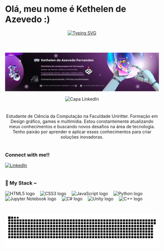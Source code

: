 # Olá, meu nome é Kethelen de Azevedo :)


<div align="center">
  <a href="https://git.io/typing-svg">
    <img src="https://readme-typing-svg.demolab.com?font=Fira+Code&weight=500&size=22&pause=1000&color=FF00F6&center=true&vCenter=true&random=false&width=524&lines=%E2%8A%B9+Welcome+to+my+profile!+%CB%99%E1%B5%95%CB%99+%E2%8A%B9+" alt="Typing SVG">
  </a>
</div>

<img align="center" alt="" src="./src/header-gif.gif">

#

![Banner](https://github.com/amisticaz/amisticaz/blob/main/Capa%20Linkedin%20(2).png)


<p align="center">
  <img src="https://github.com/amiticaz/amisticaz/blob/main/Capa%20Linkedin%20(2).png" alt="Capa LinkedIn" />
</p>



#


<p align="center">Estudante de Ciência da Computação na Faculdade Uniritter. Formação em Design gráfico, games e multimídia. Estou constantemente atualizando meus conhecimentos e buscando novos desafios na área de tecnologia. Tenho paixão por aprender e aplicar esses conhecimentos para criar soluções inovadoras.

#


<img align="right" alt="" height="190px" src="./src/study.gif">

<h3 align="left">Connect with me!!</h3>


[![LinkedIn](https://img.shields.io/badge/LinkedIn-0077B5?style=for-the-badge&logo=linkedin&logoColor=white)](https://www.linkedin.com/in/kethelendeazevedo/)

#
<h3 align="left">🚀 My Stack ~</h3>

<div align="left">
  <!-- Desenvolvimento Web -->
  <img src="https://cdn.jsdelivr.net/gh/devicons/devicon/icons/html5/html5-original.svg" height="30" alt="HTML5 logo" />
  <img width="10" />
  <img src="https://cdn.jsdelivr.net/gh/devicons/devicon/icons/css3/css3-original.svg" height="30" alt="CSS3 logo" />
  <img width="10" />
  <img src="https://cdn.jsdelivr.net/gh/devicons/devicon/icons/javascript/javascript-original.svg" height="30" alt="JavaScript logo" />

  <!-- Lógica, Ciência de Dados e Scripts -->
  <img width="10" />
  <img src="https://cdn.jsdelivr.net/gh/devicons/devicon/icons/python/python-original.svg" height="30" alt="Python logo" />
  <img width="10" />
  <img src="https://cdn.jsdelivr.net/gh/devicons/devicon/icons/jupyter/jupyter-original.svg" height="30" alt="Jupyter Notebook logo" />

  <!-- Desenvolvimento de Jogos -->
  <img width="10" />
  <img src="https://cdn.jsdelivr.net/gh/devicons/devicon/icons/csharp/csharp-original.svg" height="30" alt="C# logo" />
  <img width="10" />
  <img src="https://cdn.jsdelivr.net/gh/devicons/devicon/icons/unity/unity-original.svg" height="30" alt="Unity logo" />

  <!-- Outros -->
  <img width="10" />
  <img src="https://cdn.jsdelivr.net/gh/devicons/devicon/icons/cplusplus/cplusplus-original.svg" height="30" alt="C++ logo" />
</div>




#

<picture align="center">
  <source media="(prefers-color-scheme: dark)" srcset="https://raw.githubusercontent.com/amisticaz/amisticaz/output/github-contribution-grid-snake-dark.svg">
  <source media="(prefers-color-scheme: light)" srcset="https://raw.githubusercontent.com/amisticaz/amisticaz/output/github-contribution-grid-snake-dark.svg">
  <img align="center" alt="github contribution grid snake animation" src="https://raw.githubusercontent.com/amisticaz/amisticaz/output/github-contribution-grid-snake.svg">
</picture>
